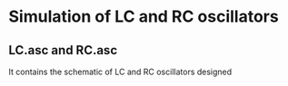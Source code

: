 # Simulation of LC and RC oscillators
## LC.asc and RC.asc 
It contains the schematic of LC and RC oscillators designed

